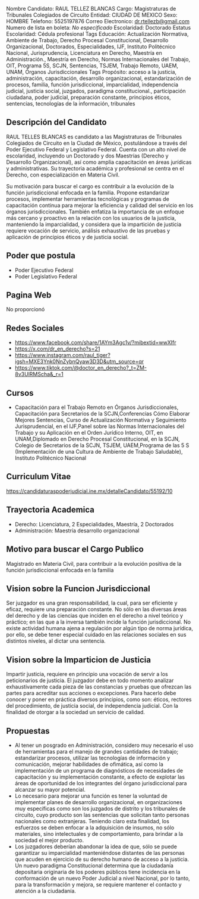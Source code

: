 Nombre Candidato: RAUL TELLEZ BLANCAS
Cargo: Magistraturas de Tribunales Colegiados de Circuito
Entidad: CIUDAD DE MEXICO
Sexo: HOMBRE
Telefono: 5525197876
Correo Electronico: dr.rtellezb@gmail.com
Numero de lista en boleta: *No especificado*
Escolaridad: Doctorado
Estatus Escolaridad: Cédula profesional
Tags Educación: Actualización Normativa, Ambiente de Trabajo, Derecho Procesal Constitucional, Desarrollo Organizacional, Doctorados, Especialidades, IJF, Instituto Politécnico Nacional, Jurisprudencia, Licenciatura en Derecho, Maestría en Administración., Maestría en Derecho, Normas Internacionales del Trabajo, OIT, Programa 5S, SCJN, Sentencias, TSJEM, Trabajo Remoto, UAEM, UNAM, Órganos Jurisdiccionales
Tags Propósito: acceso a la justicia, administración, capacitación, desarrollo organizacional, estandarización de procesos, familia, función jurisdiccional, imparcialidad, independencia judicial, justicia social, juzgados, paradigma constitucional., participación ciudadana, poder judicial, preparación constante, principios éticos, sentencias, tecnologías de la información, tribunales


## Descripción del Candidato 

RAUL TELLES BLANCAS es candidato a las Magistraturas de Tribunales Colegiados de Circuito en la Ciudad de México, postulándose a través del Poder Ejecutivo Federal y Legislativo Federal. Cuenta con un alto nivel de escolaridad, incluyendo un Doctorado y dos Maestrías (Derecho y Desarrollo Organizacional), así como amplia capacitación en áreas jurídicas y administrativas. Su trayectoria académica y profesional se centra en el Derecho, con especialización en Materia Civil.

Su motivación para buscar el cargo es contribuir a la evolución de la función jurisdiccional enfocada en la familia.  Propone estandarizar procesos, implementar herramientas tecnológicas y programas de capacitación continua para mejorar la eficiencia y calidad del servicio en los órganos jurisdiccionales.  También enfatiza la importancia de un enfoque más cercano y proactivo en la relación con los usuarios de la justicia, manteniendo la imparcialidad, y considera que la impartición de justicia requiere vocación de servicio, análisis exhaustivo de las pruebas y aplicación de principios éticos y de justicia social.


## Poder que postula

- Poder Ejecutivo Federal
- Poder Legislativo Federal


## Pagina Web

No proporcionó


## Redes Sociales

- https://www.facebook.com/share/1AYm3Agc1v/?mibextid=wwXIfr
- https://x.com/dr_en_derecho?s=21
- https://www.instagram.com/raul_tiger?igsh=MXE3Ynk0NnZybnQyaw3D3D&utm_source=qr
- https://www.tiktok.com/@doctor_en_derecho?_t=ZM-8v3UlRMScha&_r=1


## Cursos

- Capacitación para el Trabajo Remoto en Órganos Jurisdiccionales, Capacitación para Secretarios de la SCJN,Conferencias Cómo Elaborar Mejores Sentencias, Curso de Actualización Normativa y Seguimiento Jurisprudencial, en el IJF,Panel sobre las Normas Internacionales del Trabajo y su Aplicación en el Orden Jurídico Interno, OIT, en UNAM,Diplomado en Derecho Procesal Constitucional, en la SCJN, Colegio de Secretarios de la SCJN, TSJEM, UAEM,Programa de las 5 S (Implementación de una Cultura de Ambiente de Trabajo Saludable), Instituto Politécnico Nacional


## Curriculum Vitae

https://candidaturaspoderjudicial.ine.mx/detalleCandidato/55192/10


## Trayectoria Academica

- Derecho: Licenciatura, 2 Especialidades, Maestría, 2 Doctorados
- Administración: Maestría desarrollo organizacional


## Motivo para buscar el Cargo Publico

Magistrado en Materia Civil, para contribuir a la evolución positiva de la función jurisdiccional enfocada en la familia


## Vision sobre la Funcion Jurisdiccional

Ser juzgador es una gran responsabilidad, la cual, para ser eficiente y eficaz, requiere una preparación constante. No sólo en las diversas áreas del derecho y de las ciencias que inciden en el derecho a nivel teórico y práctico; en las que a la inversa también incide la función jurisdiccional. No existe actividad humana ajena a regulación por algún tipo de norma jurídica, por ello, se debe tener especial cuidado en las relaciones sociales en sus distintos niveles, al dictar una sentencia.


## Vision sobre la Imparticion de Justicia

Impartir justicia, requiere en principio una vocación de servir a los peticionarios de justicia. El juzgador debe en todo momento analizar exhaustivamente cada pieza de las constancias y pruebas que ofrezcan las partes para acreditar sus acciones o excepciones. Para hacerlo debe conocer y poner en práctica diversos principios, como son: éticos, rectores del procedimiento, de justicia social, de independencia judicial. Con la finalidad de otorgar a la sociedad un servicio de calidad.


## Propuestas

- Al tener un posgrado en Administración, considero muy necesario el uso de herramientas para el manejo de grandes cantidades de trabajo; estandarizar procesos, utilizar las tecnologías de información y comunicación, mejorar habilidades de ofimática, así como la implementación de un programa de diagnósticos de necesidades de capacitación y su implementación constante, a efecto de explotar las áreas de oportunidad de los integrantes del órgano jurisdiccional para alcanzar su mayor potencial.
- Lo necesario para mejorar una función es tener la voluntad de implementar planes de desarrollo organizacional, en organizaciones muy específicas como son los juzgados de distrito y los tribunales de circuito, cuyo producto son las sentencias que solicitan tanto personas nacionales como extranjeras. Teniendo claro esta finalidad, los esfuerzos se deben enfocar a la adquisición de insumos, no sólo materiales, sino intelectuales y de comportamiento, para brindar a la sociedad el mejor producto.
- Los juzgadores deberían abandonar la idea de que, sólo se puede garantizar su imparcialidad manteniéndose distantes de las personas que acuden en ejercicio de su derecho humano de acceso a la justicia. Un nuevo paradigma Constitucional determina que la ciudadanía depositaria originaria de los poderes públicos tiene incidencia en la conformación de un nuevo Poder Judicial a nivel Nacional, por lo tanto, para la transformación y mejora, se requiere mantener el contacto y atención a la ciudadanía.

